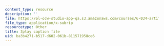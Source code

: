 ```yaml
---
content_type: resource
description: ''
file: https://ol-ocw-studio-app-qa.s3.amazonaws.com/courses/6-034-artificial-intelligence-fall-2010/ba3b4271b517d602061b811571958ce6_SXBG3RGr_Rc.srt
file_type: application/x-subrip
resourcetype: Other
title: 3play caption file
uid: ba3b4271-b517-d602-061b-811571958ce6
---
```

